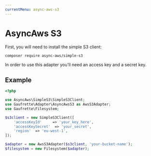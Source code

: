 ```yaml
---
currentMenu: async-aws-s3
---
```


# AsyncAws S3

First, you will need to install the simple S3 client:
```bash
composer require async-aws/simple-s3
```

In order to use this adapter you'll need an access key and a secret key.

## Example

```php
<?php

use AsyncAws\SimpleS3\SimpleS3Client;
use Gaufrette\Adapter\AsyncAwsS3 as AwsS3Adapter;
use Gaufrette\Filesystem;

$s3client = new SimpleS3Client([
    'accessKeyId'     => 'your_key_here',
    'accessKeySecret'  => 'your_secret',
    'region'  => 'eu-west-1',
]);

$adapter = new AwsS3Adapter($s3client, 'your-bucket-name');
$filesystem = new Filesystem($adapter);
```
